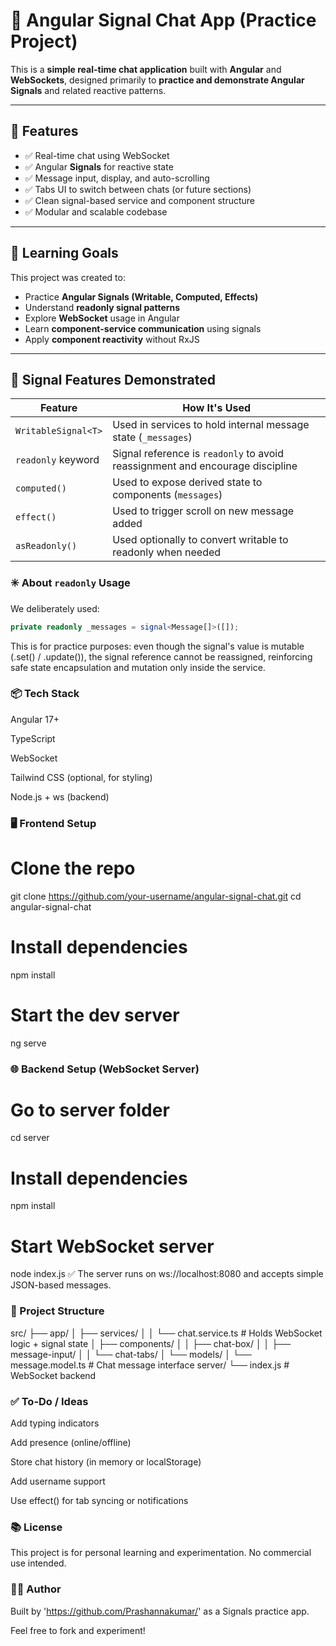 # 💬 Angular Signal Chat App (Practice Project)

This is a **simple real-time chat application** built with **Angular** and **WebSockets**, designed primarily to **practice and demonstrate Angular Signals** and related reactive patterns.

---

## 🚀 Features

- ✅ Real-time chat using WebSocket
- ✅ Angular **Signals** for reactive state
- ✅ Message input, display, and auto-scrolling
- ✅ Tabs UI to switch between chats (or future sections)
- ✅ Clean signal-based service and component structure
- ✅ Modular and scalable codebase

---

## 🎯 Learning Goals

This project was created to:

- Practice **Angular Signals (Writable, Computed, Effects)**
- Understand **readonly signal patterns**
- Explore **WebSocket** usage in Angular
- Learn **component-service communication** using signals
- Apply **component reactivity** without RxJS

---

## 🧠 Signal Features Demonstrated

| Feature             | How It's Used                                                                 |
|---------------------|-------------------------------------------------------------------------------|
| `WritableSignal<T>` | Used in services to hold internal message state (`_messages`)                |
| `readonly` keyword  | Signal reference is `readonly` to avoid reassignment and encourage discipline |
| `computed()`        | Used to expose derived state to components (`messages`)                      |
| `effect()`          | Used to trigger scroll on new message added                                  |
| `asReadonly()`      | Used optionally to convert writable to readonly when needed                  |

### ✳️ About `readonly` Usage
We deliberately used:
```ts
private readonly _messages = signal<Message[]>([]);
```

This is for practice purposes: even though the signal's value is mutable (.set() / .update()), the signal reference cannot be reassigned, reinforcing safe state encapsulation and mutation only inside the service.

### 📦 Tech Stack
Angular 17+

TypeScript

WebSocket

Tailwind CSS (optional, for styling)

Node.js + ws (backend)

### 🖥️ Frontend Setup
# Clone the repo
git clone https://github.com/your-username/angular-signal-chat.git
cd angular-signal-chat

# Install dependencies
npm install

# Start the dev server
ng serve

### 🌐 Backend Setup (WebSocket Server)
# Go to server folder
cd server

# Install dependencies
npm install

# Start WebSocket server
node index.js
✅ The server runs on ws://localhost:8080 and accepts simple JSON-based messages.

### 📁 Project Structure
src/
├── app/
│   ├── services/
│   │   └── chat.service.ts   # Holds WebSocket logic + signal state
│   ├── components/
│   │   ├── chat-box/
│   │   ├── message-input/
│   │   └── chat-tabs/
│   └── models/
│       └── message.model.ts  # Chat message interface
server/
└── index.js                  # WebSocket backend

### ✅ To-Do / Ideas
 Add typing indicators

 Add presence (online/offline)

 Store chat history (in memory or localStorage)

 Add username support

 Use effect() for tab syncing or notifications

### 📚 License
This project is for personal learning and experimentation. No commercial use intended.

### 🙋‍♂️ Author
Built by 'https://github.com/Prashannakumar/' as a Signals practice app.

Feel free to fork and experiment!